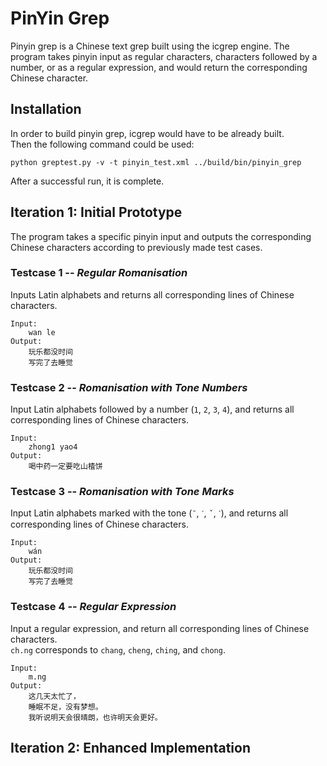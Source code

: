 # PinYin Grep
Pinyin grep is a Chinese text grep built using the icgrep engine. The program takes pinyin input as regular characters, characters followed by a number, or as a regular expression, and would return the corresponding Chinese character. 

## Installation
In order to build pinyin grep, icgrep would have to be already built.\
Then the following command could be used:
```
python greptest.py -v -t pinyin_test.xml ../build/bin/pinyin_grep
```
After a successful run, it is complete.

## Iteration 1: Initial Prototype
The program takes a specific pinyin input and outputs the corresponding Chinese characters according to previously made test cases.

### Testcase 1 -- *Regular Romanisation*
Inputs Latin alphabets and returns all corresponding lines of Chinese characters.

```
Input: 
	wan le
Output:
	玩乐都没时间
	写完了去睡觉
```

### Testcase 2 -- *Romanisation with Tone Numbers*
Input Latin alphabets followed by a number (`1`, `2`, `3`, `4`), and returns all corresponding lines of Chinese characters.

```
Input: 
	zhong1 yao4
Output:
	喝中药一定要吃山楂饼
```

### Testcase 3 -- *Romanisation with Tone Marks*
Input Latin alphabets marked with the tone (`ˉ`, `ˊ`, `ˇ`, `ˋ`), and returns all corresponding lines of Chinese characters.

```
Input: 
	wán
Output:
	玩乐都没时间
	写完了去睡觉
```

### Testcase 4 -- *Regular Expression*
Input a regular expression, and return all corresponding lines of Chinese characters.\
`ch.ng` corresponds to `chang`, `cheng`, `ching`, and `chong`.

```
Input: 
	m.ng
Output:
	这几天太忙了，
	睡眠不足，没有梦想。
	我听说明天会很晴朗，也许明天会更好。
```


## Iteration 2: Enhanced Implementation 


